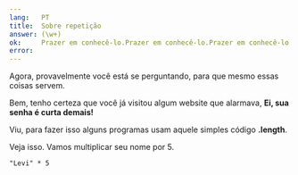 ```yaml
---
lang:   PT
title:  Sobre repetição
answer: (\w+)
ok:     Prazer em conhecê-lo.Prazer em conhecê-lo.Prazer em conhecê-lo.
error:  
---
```


Agora, provavelmente você está se perguntando, para que mesmo essas coisas servem.

Bem, tenho certeza que você já visitou algum website que alarmava, __Ei, sua senha é curta demais!__

Viu, para fazer isso alguns programas usam aquele simples código __.length__.

Veja isso. Vamos multiplicar seu nome por 5.

    "Levi" * 5
